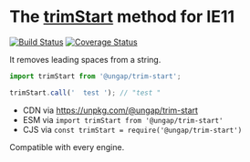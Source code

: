 # The [trimStart](https://developer.mozilla.org/en-US/docs/Web/JavaScript/Reference/Global_Objects/String/trimStart) method for IE11

[![Build Status](https://travis-ci.com/ungap/trim-start.svg?branch=master)](https://travis-ci.com/ungap/trim-start) [![Coverage Status](https://coveralls.io/repos/github/ungap/trim-start/badge.svg?branch=master)](https://coveralls.io/github/ungap/trim-start?branch=master)

It removes leading spaces from a string.

```js
import trimStart from '@ungap/trim-start';

trimStart.call('  test '); // "test "
```

  * CDN via https://unpkg.com/@ungap/trim-start
  * ESM via `import trimStart from '@ungap/trim-start'`
  * CJS via `const trimStart = require('@ungap/trim-start')`

Compatible with every engine.
